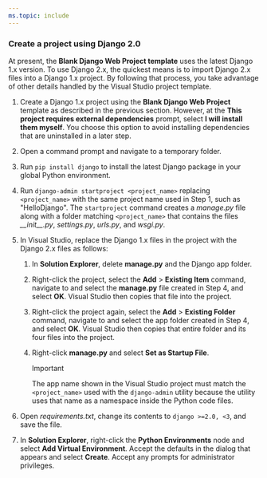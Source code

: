 ```yaml
---
ms.topic: include
---
```

### Create a project using Django 2.0

At present, the **Blank Django Web Project template** uses the latest Django 1.x version. To use Django 2.x, the quickest means is to import Django 2.x files into a Django 1.x project. By following that process, you take advantage of other details handled by the Visual Studio project template.

1. Create a Django 1.x project using the **Blank Django Web Project** template as described in the previous section. However, at the **This project requires external dependencies** prompt, select **I will install them myself**. You choose this option to avoid installing dependencies that are uninstalled in a later step.

2. Open a command prompt and navigate to a temporary folder.

3. Run `pip install django` to install the latest Django package in your global Python environment.

4. Run `django-admin startproject <project_name>` replacing `<project_name>` with the same project name used in Step 1, such as "HelloDjango". The `startproject` command creates a *manage.py* file along with a folder matching `<project_name>` that contains the files *\_\_init\_\_.py*, *settings.py*, *urls.py*, and *wsgi.py*.

5. In Visual Studio, replace the Django 1.x files in the project with the Django 2.x files as follows:

   1. In **Solution Explorer**, delete **manage.py** and the Django app folder.
   2. Right-click the project, select the **Add** > **Existing Item** command, navigate to and select the **manage.py** file created in Step 4, and select **OK**. Visual Studio then copies that file into the project.
   3. Right-click the project again, select the **Add** > **Existing Folder** command, navigate to and select the app folder created in Step 4, and select **OK**. Visual Studio then copies that entire folder and its four files into the project.
   4. Right-click **manage.py** and select **Set as Startup File**.

      > [!Important]
      > The app name shown in the Visual Studio project must match the `<project_name>` used with the `django-admin` utility because the utility uses that name as a namespace inside the Python code files.

6. Open *requirements.txt*, change its contents to `django >=2.0, <3`, and save the file.

7. In **Solution Explorer**, right-click the **Python Environments** node and select **Add Virtual Environment**. Accept the defaults in the dialog that appears and select **Create**. Accept any prompts for administrator privileges.
